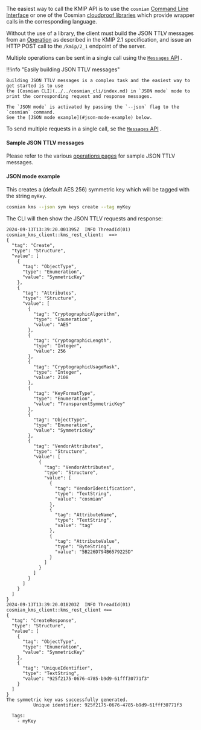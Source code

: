 The easiest way to call the KMIP API is to use the `cosmian` [Command Line Interface](../../cosmian_cli/index.md)
or one of the Cosmian [cloudproof libraries](https://github.com/Cosmian) which provide wrapper calls
in the corresponding language.

Without the use of a library, the client must build the JSON TTLV messages from
an [Operation](./operations.md)
as described in the KMIP 2.1 specification, and issue an HTTP POST call to the `/kmip/2_1` endpoint
of the server.

Multiple operations can be sent in a single call using the [`Messages` API](./messages.md) .

!!!info  "Easily building JSON TTLV messages"

    Building JSON TTLV messages is a complex task and the easiest way to get started is to use
    the [Cosmian CLI](../../cosmian_cli/index.md) in `JSON mode` mode to print the corresponding request and response messages.

    The `JSON mode` is activated by passing the `--json` flag to the `cosmian` command.
    See the [JSON mode example](#json-mode-example) below.

To send multiple requests in a single call, se the [`Messages` API](./messages.md) .

#### Sample JSON TTLV messages

Please refer to the various [operations pages](./operations.md) for sample JSON TTLV messages.

#### JSON mode example

This creates a (default AES 256) symmetric key which will be tagged with the string `myKey`.

```bash
cosmian kms --json sym keys create --tag myKey
```

The CLI will then show the JSON TTLV requests and response:

```
2024-09-13T13:39:20.001395Z  INFO ThreadId(01) cosmian_kms_client::kms_rest_client:  ==>
{
  "tag": "Create",
  "type": "Structure",
  "value": [
    {
      "tag": "ObjectType",
      "type": "Enumeration",
      "value": "SymmetricKey"
    },
    {
      "tag": "Attributes",
      "type": "Structure",
      "value": [
        {
          "tag": "CryptographicAlgorithm",
          "type": "Enumeration",
          "value": "AES"
        },
        {
          "tag": "CryptographicLength",
          "type": "Integer",
          "value": 256
        },
        {
          "tag": "CryptographicUsageMask",
          "type": "Integer",
          "value": 2108
        },
        {
          "tag": "KeyFormatType",
          "type": "Enumeration",
          "value": "TransparentSymmetricKey"
        },
        {
          "tag": "ObjectType",
          "type": "Enumeration",
          "value": "SymmetricKey"
        },
        {
          "tag": "VendorAttributes",
          "type": "Structure",
          "value": [
            {
              "tag": "VendorAttributes",
              "type": "Structure",
              "value": [
                {
                  "tag": "VendorIdentification",
                  "type": "TextString",
                  "value": "cosmian"
                },
                {
                  "tag": "AttributeName",
                  "type": "TextString",
                  "value": "tag"
                },
                {
                  "tag": "AttributeValue",
                  "type": "ByteString",
                  "value": "5B226D794B6579225D"
                }
              ]
            }
          ]
        }
      ]
    }
  ]
}
2024-09-13T13:39:20.018203Z  INFO ThreadId(01) cosmian_kms_client::kms_rest_client <==
{
  "tag": "CreateResponse",
  "type": "Structure",
  "value": [
    {
      "tag": "ObjectType",
      "type": "Enumeration",
      "value": "SymmetricKey"
    },
    {
      "tag": "UniqueIdentifier",
      "type": "TextString",
      "value": "925f2175-0676-4785-b9d9-61fff30771f3"
    }
  ]
}
The symmetric key was successfully generated.
          Unique identifier: 925f2175-0676-4785-b9d9-61fff30771f3

  Tags:
    - myKey
```
